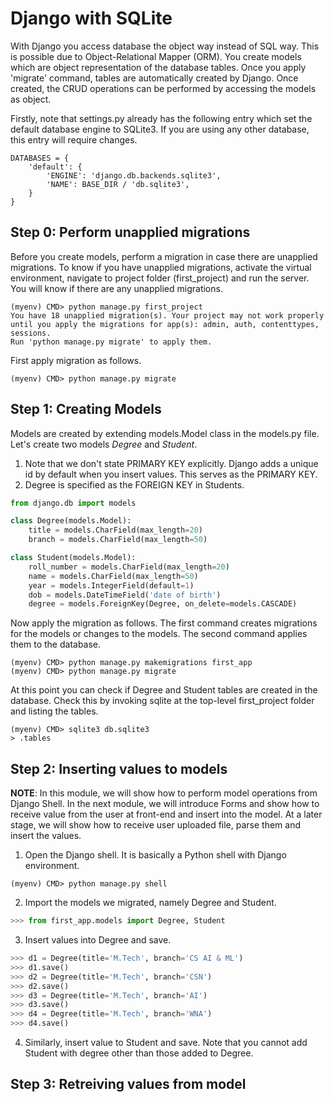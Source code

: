 # Django with SQLite

With Django you access database the object way instead of SQL way. This is possible due to Object-Relational Mapper (ORM). You create models which are object representation of the database tables. Once you apply 'migrate' command, tables are automatically created by Django. Once created, the CRUD operations can be performed by accessing the models as object.

Firstly, note that settings.py already has the following entry which set the default database engine to SQLite3. If you are using any other database, this entry will require changes.

```
DATABASES = {
    'default': {
        'ENGINE': 'django.db.backends.sqlite3',
        'NAME': BASE_DIR / 'db.sqlite3',
    }
}
```

## Step 0: Perform unapplied migrations

Before you create models, perform a migration in case there are unapplied migrations. To know if you have unapplied migrations, activate the virtual environment, navigate to project folder (first_project) and run the server. You will know if there are any unapplied migrations.
```
(myenv) CMD> python manage.py first_project
You have 18 unapplied migration(s). Your project may not work properly until you apply the migrations for app(s): admin, auth, contenttypes, sessions.
Run 'python manage.py migrate' to apply them.
```

First apply migration as follows.
```
(myenv) CMD> python manage.py migrate
```

## Step 1: Creating Models

Models are created by extending models.Model class in the models.py file. Let's create two models *Degree* and *Student*.
1. Note that we don't state PRIMARY KEY explicitly. Django adds a unique id by default when you insert values. This serves as the PRIMARY KEY.
2. Degree is specified as the FOREIGN KEY in Students.

```python
from django.db import models

class Degree(models.Model):
    title = models.CharField(max_length=20)
    branch = models.CharField(max_length=50)

class Student(models.Model):
    roll_number = models.CharField(max_length=20)
    name = models.CharField(max_length=50)
    year = models.IntegerField(default=1)
    dob = models.DateTimeField('date of birth')
    degree = models.ForeignKey(Degree, on_delete=models.CASCADE)
```

Now apply the migration as follows. The first command creates migrations for the models or changes to the models. The second command applies them to the database. 
```
(myenv) CMD> python manage.py makemigrations first_app
(myenv) CMD> python manage.py migrate
```

At this point you can check if Degree and Student tables are created in the database. Check this by invoking sqlite at the top-level first_project folder and listing the tables.
```
(myenv) CMD> sqlite3 db.sqlite3
> .tables
```

## Step 2: Inserting values to models

**NOTE**: In this module, we will show how to perform model operations from Django Shell. In the next module, we will introduce Forms and show how to receive value from the user at front-end and insert into the model. At a later stage, we will show how to receive user uploaded file, parse them and insert the values.

1. Open the Django shell. It is basically a Python shell with Django environment.
```
(myenv) CMD> python manage.py shell
```

2. Import the models we migrated, namely Degree and Student.
```python
>>> from first_app.models import Degree, Student
```

3. Insert values into Degree and save.
```python
>>> d1 = Degree(title='M.Tech', branch='CS AI & ML')
>>> d1.save()
>>> d2 = Degree(title='M.Tech', branch='CSN')
>>> d2.save()
>>> d3 = Degree(title='M.Tech', branch='AI')
>>> d3.save()
>>> d4 = Degree(title='M.Tech', branch='WNA')
>>> d4.save()
```

4. Similarly, insert value to Student and save. Note that you cannot add Student with degree other than those added to Degree.

## Step 3: Retreiving values from model


